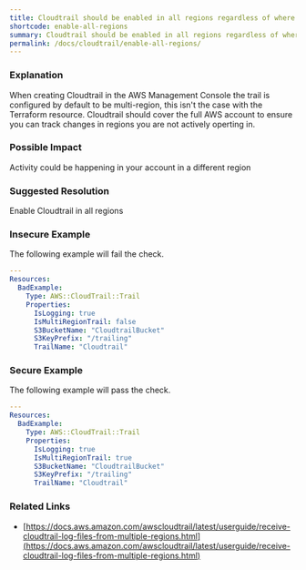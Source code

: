 ```yaml
---
title: Cloudtrail should be enabled in all regions regardless of where your AWS resources are generally homed
shortcode: enable-all-regions
summary: Cloudtrail should be enabled in all regions regardless of where your AWS resources are generally homed 
permalink: /docs/cloudtrail/enable-all-regions/
---
```


### Explanation

When creating Cloudtrail in the AWS Management Console the trail is configured by default to be multi-region, this isn't the case with the Terraform resource. Cloudtrail should cover the full AWS account to ensure you can track changes in regions you are not actively operting in.

### Possible Impact
Activity could be happening in your account in a different region

### Suggested Resolution
Enable Cloudtrail in all regions


### Insecure Example

The following example will fail the  check.

```yaml
---
Resources:
  BadExample:
    Type: AWS::CloudTrail::Trail
    Properties:
      IsLogging: true
      IsMultiRegionTrail: false     
      S3BucketName: "CloudtrailBucket"
      S3KeyPrefix: "/trailing"
      TrailName: "Cloudtrail"

```



### Secure Example

The following example will pass the  check.

```yaml
---
Resources:
  BadExample:
    Type: AWS::CloudTrail::Trail
    Properties:
      IsLogging: true
      IsMultiRegionTrail: true     
      S3BucketName: "CloudtrailBucket"
      S3KeyPrefix: "/trailing"
      TrailName: "Cloudtrail"

```




### Related Links


- [https://docs.aws.amazon.com/awscloudtrail/latest/userguide/receive-cloudtrail-log-files-from-multiple-regions.html](https://docs.aws.amazon.com/awscloudtrail/latest/userguide/receive-cloudtrail-log-files-from-multiple-regions.html)



